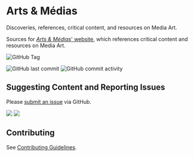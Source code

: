 # Arts & Médias

Discoveries, references, critical content, and resources on Media Art.

Sources for [*Arts & Médias*' website](https://arts-et-medias.net/), which references critical content and resources on Media Art.

![GitHub Tag](https://shields.io/github/v/tag/jansensan/arts-et-medias) 

![GitHub last commit](https://img.shields.io/github/last-commit/jansensan/arts-et-medias) ![GitHub commit activity](https://img.shields.io/github/commit-activity/m/jansensan/arts-et-medias)


## Suggesting Content and Reporting Issues

Please [submit an issue](https://github.com/emjibay/arts-et-medias/issues/new/choose) via GitHub.

![](https://shields.io/github/issues-pr-raw/jansensan/arts-et-medias) ![](https://shields.io/github/issues/jansensan/arts-et-medias)


## Contributing

See [Contributing Guidelines](./CONTRIBUTING.md).
